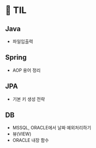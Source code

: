 # :seedling: TIL 

## Java
- 파일입출력

## Spring
- AOP 용어 정리

## JPA
- 기본 키 생성 전략

## DB
- MSSQL, ORACLE에서 날짜 예외처리하기
- 뷰(VIEW)
- ORACLE 내장 함수

